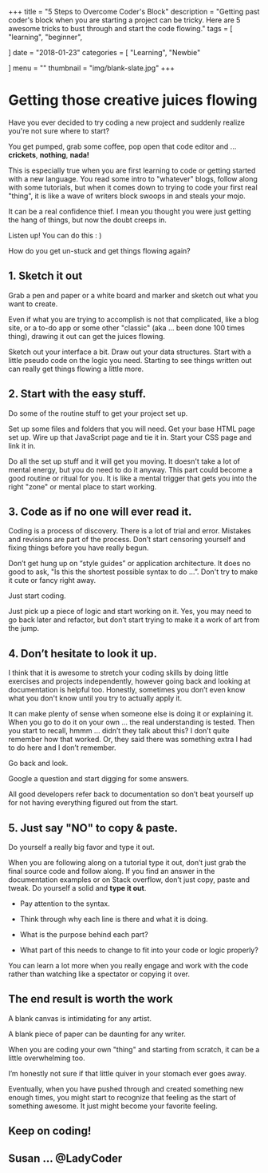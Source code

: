 +++
title = "5 Steps to Overcome Coder's Block"
description = "Getting past coder's block when you are starting a project can be tricky. Here are 5 awesome tricks to bust through and start the code flowing."
tags = [
    "learning",
    "beginner",
    
]
date = "2018-01-23"
categories = [
     "Learning",
    "Newbie"
    
]
menu = ""
thumbnail = "img/blank-slate.jpg"
+++

# Getting those creative juices flowing

Have you ever decided to try coding a new project and suddenly realize you're not sure where to start? 

You get pumped, grab some coffee, pop open that code editor and ... **crickets**, **nothing**, **nada!**

This is especially true when you are first learning to code or getting started with a new language. You read some intro to "whatever" blogs, follow along with some tutorials, but when it comes down to trying to code your first real "thing", it is like a wave of writers block swoops in and steals your mojo.

It can be a real confidence thief. I mean you thought you were just getting the hang of things, but now the doubt creeps in. 

Listen up! You can do this : )

How do you get un-stuck and get things flowing again?

## 1. Sketch it out

Grab a pen and paper or a white board and marker and sketch out what you want to create.

Even if what you are trying to accomplish is not that complicated, like a blog site, or a to-do app or some other "classic"  (aka ... been done 100 times thing), drawing it out can get the juices flowing. 

Sketch out your interface a bit. Draw out your data structures. Start with a little pseudo code on the logic you need. Starting to see things written out can really get things flowing a little more.

## 2. Start with the easy stuff.

Do some of the routine stuff to get your project set up. 

Set up some files and folders that you will need. Get your base HTML page set up.  Wire up that JavaScript page and tie it in. Start your CSS page and link it in. 

Do all the set up stuff and it will get you moving. It doesn't take a lot of mental energy, but you do need to do it anyway.  This part could become a good routine or ritual for you. It is like a mental trigger that gets you into the right "zone" or mental place to start working.

## 3. Code as if no one will ever read it.

Coding is a process of discovery.  There is a lot of trial and error. Mistakes and revisions are part of the process. Don’t start censoring yourself and fixing things before you have really begun. 

Don’t get hung up on “style guides” or application architecture. It does no good to ask, "Is this the shortest possible syntax to do ...”. Don't try to make it cute or fancy right away. 

Just start coding. 

Just pick up a piece of logic and start working on it. Yes, you may need to go back later and refactor, but don’t start trying to make it a work of art from the jump. 

## 4. Don’t hesitate to look it up.

I think that it is awesome to stretch your coding skills by doing little exercises and projects independently, however going back and looking at documentation is helpful too.  Honestly, sometimes you don’t even know what you don't know until you try to actually apply it. 

It can make plenty of sense when someone else is doing it or explaining it. When you go to do it on your own ... the real understanding is tested. Then you start to recall, hmmm ... didn’t they talk about this?  I don’t quite remember how that worked. Or, they said there was something extra I had to do here and I don’t remember. 

Go back and look. 

Google a question and start digging for some answers. 

All good developers refer back to documentation so don’t beat yourself up for not having everything figured out from the start.

## 5. Just say "NO" to copy & paste. 

Do yourself a really big favor and type it out. 

When you are following along on a tutorial type it out, don’t just grab the final source code and follow along. If you find an answer in the documentation examples or on Stack overflow, don’t just copy, paste and tweak. Do yourself a solid and **type it out**. 

- Pay attention to the syntax. 

- Think through why each line is there and what it is doing. 

- What is the purpose behind each part? 

- What part of this needs to change to fit into your code or logic properly? 

You can learn a lot more when you really engage and work with the code rather than watching like a spectator or copying it over.

## The end result is worth the work

A blank canvas is intimidating for any artist.

A blank piece of paper can be daunting for any writer.

When you are coding your own "thing" and starting from scratch, it can be a little overwhelming too. 

I’m honestly not sure if that little quiver in your stomach ever goes away. 

Eventually, when you have pushed through and created something new enough times, you might start to recognize that feeling as the start of something awesome. It just might become your favorite feeling.

## Keep on coding!

## Susan ... @LadyCoder